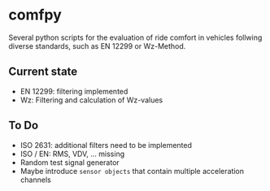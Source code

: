 # comfpy
Several python scripts for the evaluation of ride comfort in vehicles follwing diverse standards, such as EN 12299 or Wz-Method.

## Current state
+ EN 12299: filtering implemented
+ Wz: Filtering and calculation of Wz-values

## To Do
+ ISO 2631: additional filters need to be implemented
+ ISO / EN: RMS, VDV, ... missing
+ Random test signal generator
+ Maybe introduce ```sensor objects``` that contain multiple acceleration channels
